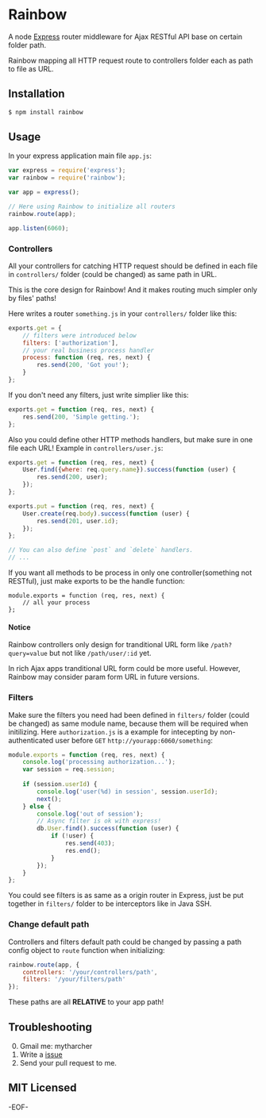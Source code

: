 Rainbow
=======

A node [Express][] router middleware for Ajax RESTful API base on certain folder path.

Rainbow mapping all HTTP request route to controllers folder each as path to file as URL.

## Installation ##

```bash
$ npm install rainbow
```

## Usage ##

In your express application main file `app.js`:

```javascript
var express = require('express');
var rainbow = require('rainbow');

var app = express();

// Here using Rainbow to initialize all routers
rainbow.route(app);

app.listen(6060);
```

### Controllers ###

All your controllers for catching HTTP request should be defined in each file in `controllers/` folder (could be changed) as same path in URL.

This is the core design for Rainbow! And it makes routing much simpler only by files' paths!

Here writes a router `something.js` in your `controllers/` folder like this:

```javascript
exports.get = {
	// filters were introduced below
	filters: ['authorization'],
	// your real business process handler
	process: function (req, res, next) {
		res.send(200, 'Got you!');
	}
};
```

If you don't need any filters, just write simplier like this:

```javascript
exports.get = function (req, res, next) {
	res.send(200, 'Simple getting.');
};
```

Also you could define other HTTP methods handlers, but make sure in one file each URL! Example in `controllers/user.js`:

```javascript
exports.get = function (req, res, next) {
	User.find({where: req.query.name}).success(function (user) {
		res.send(200, user);
	});
};

exports.put = function (req, res, next) {
	User.create(req.body).success(function (user) {
		res.send(201, user.id);
	});
};

// You can also define `post` and `delete` handlers.
// ...
```

If you want all methods to be process in only one controller(something not RESTful), just make exports to be the handle function:

```
module.exports = function (req, res, next) {
	// all your process
};
```

#### Notice ####

Rainbow controllers only design for tranditional URL form like `/path?query=value` but not like `/path/user/:id` yet.

In rich Ajax apps tranditional URL form could be more useful. However, Rainbow may consider param form URL in future versions.

### Filters ###

Make sure the filters you need had been defined in `filters/` folder (could be changed) as same module name, because them will be required when initilizing. Here `authorization.js` is a example for intecepting by non-authenticated user before `GET` `http://yourapp:6060/something`:

```javascript
module.exports = function (req, res, next) {
	console.log('processing authorization...');
	var session = req.session;
	
	if (session.userId) {
		console.log('user(%d) in session', session.userId);
		next();
	} else {
		console.log('out of session');
		// Async filter is ok with express!
		db.User.find().success(function (user) {
			if (!user) {
				res.send(403);
				res.end();
			}
		});
	}
};
```

You could see filters is as same as a origin router in Express, just be put together in `filters/` folder to be interceptors like in Java SSH.

### Change default path ###

Controllers and filters default path could be changed by passing a path config object to `route` function when initializing:

```javascript
rainbow.route(app, {
	controllers: '/your/controllers/path',
	filters: '/your/filters/path'
});
```

These paths are all **RELATIVE** to your app path!

## Troubleshooting ##

0. Gmail me: mytharcher
0. Write a [issue](https://github.com/mytharcher/rainbow/issues)
0. Send your pull request to me.

## MIT Licensed ##

-EOF-

[Express]: http://expressjs.com/